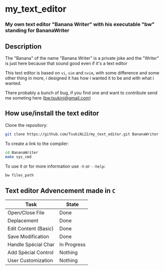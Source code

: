 # my_text_editor
### My own text editor "Banana Writer" with his executable "bw" standing for BananaWriter
## Description

The "Banana" of the name "Banana Writer" is a private joke and the "Writer" is just here because that sound good even if it's a text editor

This text editor is based on `vi`, `vim` and `nvim`, with some difference and some other thing in more, i designed it has how i wanted it to be and with what i wanted.

There probably a bunch of bug, if you find one and want to contribute send me someting here (bw.tsukini@gmail.com)

## How use/install the text editor
Clone the repository:
```sh
git clone https://github.com/TsukiNi22/my_text_editor.git BananaWriter
```

To create a link to the compiler:
```sh
cd BananaWriter
make sys_cmd
```

To use it or for more information use `-h` or `--help`:
```sh
bw files_path
```

## Text editor Advencement made in `C`

| Task                 | State        |
| -------------------- | ------------ |
| Open/Close File      |  Done        |
| Deplacement          |  Done        |
| Edit Content (Basic) |  Done        |
| Save Modification    |  Done        |
| Handle Spécial Char  |  In Progress |
| Add Spécial Control  |  Nothing     |
| User Customization   |  Nothing     |
